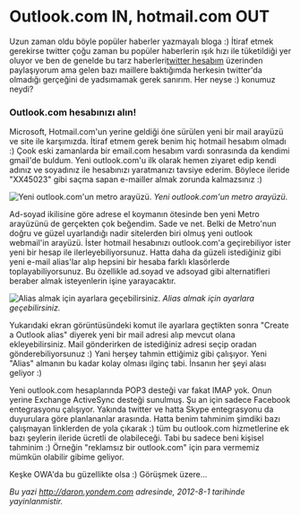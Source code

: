 # Outlook.com IN, hotmail.com OUT
Uzun zaman oldu böyle popüler haberler yazmayalı bloga :) İtiraf etmek
gerekirse twitter çoğu zaman bu popüler haberlerin ışık hızı ile
tüketildiği yer oluyor ve ben de genelde bu tarz haberleri[twitter
hesabım](http://www.twitter.com/daronyondem) üzerinden paylaşıyorum ama
gelen bazı maillere baktığımda herkesin twitter'da olmadığı gerçeğini de
yadsımamak gerek sanırım. Her neyse :) konumuz neydi?

### Outlook.com hesabınızı alın!

Microsoft, Hotmail.com'un yerine geldiği öne sürülen yeni bir mail
arayüzü ve site ile karşımızda. İtiraf etmem gerek benim hiç hotmail
hesabım olmadı :) Çook eski zamanlarda bir email.com hesabım vardı
sonrasında da kendimi gmail'de buldum. Yeni outlook.com'u ilk olarak
hemen ziyaret edip kendi adınız ve soyadınız ile hesabınızı yaratmanızı
tavsiye ederim. Böylece ileride "XX45023" gibi saçma sapan e-mailler
almak zorunda kalmazsınız :)

![Yeni outlook.com'un metro
arayüzü.](media/Outlook_com_IN__hotmail_com_OUT/outlook2.png)
*Yeni outlook.com'un metro arayüzü.*

Ad-soyad ikilisine göre adrese el koymanın ötesinde ben yeni Metro
arayüzünü de gerçekten çok beğendim. Sade ve net. Belki de Metro'nun
doğru ve güzel uyarlandığı nadir sitelerden biri olmuş yeni outlook
webmail'in arayüzü. İster hotmail hesabınızı outlook.com'a geçirebiliyor
ister yeni bir hesap ile ilerleyebiliyorsunuz. Hatta daha da güzeli
istediğiniz gibi yeni e-mail alias'lar alıp hepsini bir hesaba farklı
klasörlerde toplayabiliyorsunuz. Bu özellikle ad.soyad ve adsoyad gibi
alternatifleri beraber almak isteyenlerin işine yarayacaktır.

![Alias almak için ayarlara
geçebilirsiniz.](media/Outlook_com_IN__hotmail_com_OUT/outlook1.png)
*Alias almak için ayarlara geçebilirsiniz.*

Yukarıdaki ekran görüntüsündeki komut ile ayarlara geçtikten sonra
"Create a Outlook alias" diyerek yeni bir mail adresi alıp mevcut olana
ekleyebilirsiniz. Mail gönderirken de istediğiniz adresi seçip oradan
gönderebiliyorsunuz :) Yani herşey tahmin ettiğimiz gibi çalışıyor. Yeni
"Alias" almanın bu kadar kolay olması ilginç tabi. İnsanın her şeyi
alası geliyor :)

Yeni outlook.com hesaplarında POP3 desteği var fakat IMAP yok. Onun
yerine Exchange ActiveSync desteği sunulmuş. Şu an için sadece Facebook
entegrasyonu çalışıyor. Yakında twitter ve hatta Skype entegrasyonu da
duyurulara göre planlananlar arasında. Hatta benim tahminim şimdiki bazı
çalışmayan linklerden de yola çıkarak :) tüm bu outlook.com hizmetlerine
ek bazı şeylerin ileride ücretli de olabileceği. Tabi bu sadece beni
kişisel tahminim :) Örneğin "reklamsız bir outlook.com" için para
vermemiz mümkün olabilir gibime geliyor.

Keşke OWA'da bu güzellikte olsa :) Görüşmek üzere...



*Bu yazi http://daron.yondem.com adresinde, 2012-8-1 tarihinde yayinlanmistir.*
